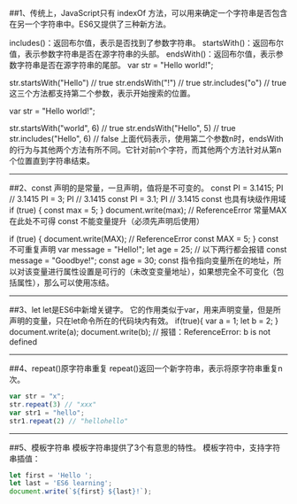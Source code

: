 ##1、传统上，JavaScript只有 indexOf 方法，可以用来确定一个字符串是否包含在另一个字符串中。ES6又提供了三种新方法。

includes()：返回布尔值，表示是否找到了参数字符串。
startsWith()：返回布尔值，表示参数字符串是否在源字符串的头部。
endsWith()：返回布尔值，表示参数字符串是否在源字符串的尾部。
var str = "Hello world!";
 
str.startsWith("Hello") // true
str.endsWith("!") // true
str.includes("o") // true
这三个方法都支持第二个参数，表示开始搜索的位置。

var str = "Hello world!";
 
str.startsWith("world", 6) // true
str.endsWith("Hello", 5) // true
str.includes("Hello", 6) // false
上面代码表示，使用第二个参数n时，endsWith 的行为与其他两个方法有所不同。它针对前n个字符，而其他两个方法针对从第n个位置直到字符串结束。
***
##2、const 声明的是常量，一旦声明，值将是不可变的。
const PI = 3.1415;
PI // 3.1415
PI = 3;
PI // 3.1415
const PI = 3.1;
PI // 3.1415
const 也具有块级作用域
if (true) {
  const max = 5;
}
document.write(max);  // ReferenceError 常量MAX在此处不可得 
const 不能变量提升（必须先声明后使用）

if (true) {
  document.write(MAX); // ReferenceError
  const MAX = 5;
}
const 不可重复声明
var message = "Hello!";
let age = 25;
// 以下两行都会报错
const message = "Goodbye!";
const age = 30;
const 指令指向变量所在的地址，所以对该变量进行属性设置是可行的（未改变变量地址），如果想完全不可变化（包括属性），那么可以使用冻结。
***
##3、let
let是ES6中新增关键字。
它的作用类似于var，用来声明变量，但是所声明的变量，只在let命令所在的代码块内有效。
if(true){
    var a = 1;
    let b = 2;
}
document.write(a);
document.write(b);  // 报错：ReferenceError: b is not defined
***
##4、repeat()原字符串重复
repeat()返回一个新字符串，表示将原字符串重复n次。
```javascript
var str = "x";
str.repeat(3) // "xxx"
var str1 = "hello";
str1.repeat(2) // "hellohello"
```
***
##5、模板字符串
模板字符串提供了3个有意思的特性。
模板字符中，支持字符串插值：
```javascript
let first = 'Hello ';
let last = 'ES6 learning';
document.write(`${first} ${last}!`);
```